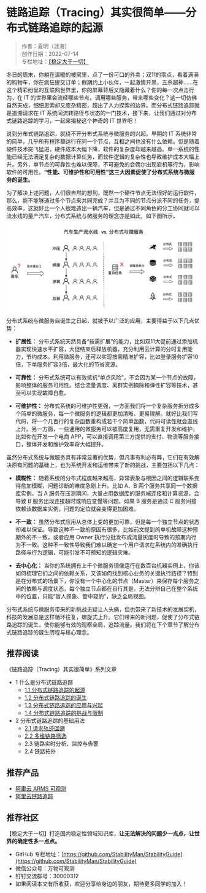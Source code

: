 # 链路追踪（Tracing）其实很简单——分布式链路追踪的起源

> 作者：夏明（涯海）    
> 创作日期：2022-07-14  
> 专栏地址：[【稳定大于一切】](https://github.com/StabilityMan/StabilityGuide)    

冬日的周末，你躺在温暖的被窝里，点了一份可口的外卖；双11的零点，看着满满的购物车，你在疯狂提交订单；假期约上小伙伴，一起激情开黑，五杀超神……在这个精彩纷呈的互联网世界里，你的屏幕背后又隐藏着什么？你的每一次点击行为，在 IT 的世界里会流经哪些节点，调用哪些服务，带来哪些变化？这一切仿佛自然天成，细细思索却又庞杂精密，超出了人力探索的边界。而分布式链路追踪就是追溯请求在 IT 系统间流转路径与状态的一门技术，接下来，让我们通过对分布式链路追踪的学习，一起来揭秘这个神奇的 IT 世界吧！

说到分布式链路追踪，就绕不开分布式系统与微服务的兴起。早期的 IT 系统非常的简单，几乎所有程序都运行在同一个节点，互相之间也没有什么依赖。但是随着硬件技术突飞猛进，硬件成本大幅下降，软件的复杂度却越来越高。单一系统的性能已经无法满足复杂的数据计算任务，而软件逻辑的复杂性也导致维护成本大幅上升。另外，单节点的可靠性也难以保障，不可避免的会偶尔出现宕机等行为，影响软件的可用性。**“性能、可维护性和可用性”这三大因素促使了分布式系统与微服务的诞生。**

为了解决上述问题，人们很自然的想到，既然一个硬件节点无法很好的运行软件，那么，能不能够通过多个节点来共同完成？并且为不同的节点分派不同的任务，提高效率。这就好比一个人很难造出一辆汽车，但是通过不同角色的分工协同就可以流水线的量产汽车，分布式系统与微服务的理念亦是如此，如下图所示。

![image](image2/链路起源_1.png)

分布式系统与微服务自诞生之日起，就被予以广泛的应用，主要得益于以下几点优势：

* **扩展性：** 分布式系统天然具备“按需扩展”的能力，比如双11大促前通过添加机器实现快速水平扩容，大促结束后释放机器，充分利用云计算的分时复用能力，节约成本。利用微服务，还可以实现按需精准扩容，比如登录服务扩容10倍，下单服务扩容3倍，最大化的节省资源。

* **可靠性：** 分布式系统可以有效抵抗“单点风险”，不会因为某一个节点的故障，影响整体的服务可用性。结合流量调度、离群实例摘除和弹性扩容等技术，甚至可以实现故障自愈。

* **可维护性：** 分布式系统的可维护性更强，一方面我们将一个复杂服务拆分成多个简单的微服务，每一个微服务的逻辑都更加清晰、更易理解。就好比我们写代码，将一个几百行的复杂函数重构成若干个简单函数，代码可读性就会直线上升。另一方面，一些通用的微服务可以被高度复用，无需重复开发和维护，比如你在开发一个电商 APP，可以直接调用第三方提供的支付、物流等服务接口，整体开发和维护效率将大幅提升。


虽然分布式系统与微服务具有非常显著的优势，但凡事有利必有弊，它们在有效解决原有问题的基础上，也为系统开发和运维带来了新的挑战，主要包括以下几点：

* **模糊性：** 随着系统的分布式程度越来越高，异常表象与根因之间的逻辑联系变得愈加模糊，问题诊断的难度急剧上升。比如 A、B 两个服务共享同一个数据库实例，当 A 服务在压测期间，大量占用数据库的服务端连接和计算资源，会导致 B 服务出现连接超时或响应变慢等问题。如果 B 服务是通过 C 服务间接依赖该数据库实例，问题的定位就会变得更加困难。

* **不一致：** 虽然分布式应用从总体上变的更加可靠，但是每一个独立节点的状态却难以保证。导致这种不一致的原因有很多，比如前文提到的单机故障这种预期外的不一致，或者应用 Owner 执行分批发布或流量灰度时导致的预期内行为不一致。这种不一致性导致我们难以确定一个用户请求在系统内的准确执行路径与行为逻辑，可能引发不可预知的逻辑灾难。

* **去中心化：** 当你的系统拥有上千个微服务镜像运行在数百台机器实例上，你该如何梳理它们之间的依赖关系，又该如何找到核心业务的关键执行路径？特别是在分布式的场景下，你没有一个中心化的节点（Master）来保存每个服务之间的依赖与调度状态，每个独立节点都在自行其是，无法分辨自己在整个系统中的位置，只能“盲人摸象、管中窥豹”，缺乏全局视图。

分布式系统与微服务带来的新挑战无疑让人头痛，但也带来了新技术的发展契机，科技的发展总是这样循环往复，螺旋式上升。它们带来的新问题，促使了分布式链路追踪的诞生，使你能够有效的观察全局，追踪流量。我们将在下个章节了解分布式链路追踪的诞生历程与核心理念。

## 推荐阅读
《链路追踪（Tracing）其实很简单》系列文章

- 1 什么是分布式链路追踪
	- [1.1 分布式链路追踪的起源](./链路追踪其实很简单——分布式链路追踪的起源.md)
	- [1.2 分布式链路追踪的诞生](./链路追踪其实很简单——分布式链路追踪的诞生.md)
	- [1.3 分布式链路追踪的应用与兴起](./链路追踪其实很简单——分布式链路追踪的应用与兴起.md)
	- [1.4 分布式链路追踪的挑战与限制](./链路追踪其实很简单——分布式链路追踪的挑战与限制.md)
- 2 分布式链路追踪的基础用法
	- [2.1 请求轨迹回溯](./链路追踪其实很简单——请求轨迹回溯.md)
	- [2.2 多维链路筛选](./链路追踪其实很简单——多维链路筛选.md)
	- 2.3 链路实时分析、监控与告警
	- 2.4 链路拓扑


## 推荐产品
- [阿里云 ARMS 可观测](https://help.aliyun.com/product/34364.html)
- [阿里云链路追踪](https://help.aliyun.com/document_detail/196681.html)



## 推荐社区
【稳定大于一切】打造国内稳定性领域知识库，**让无法解决的问题少一点点，让世界的确定性多一点点。**

- GitHub 专栏地址：[https://github.com/StabilityMan/StabilityGuide](https://github.com/StabilityMan/StabilityGuide)
- 微信公众号：万物可观测
- 钉钉交流群号：30000312
- 如果阅读本文有所收获，欢迎分享给身边的朋友，期待更多同学的加入！
